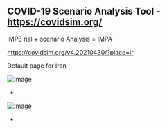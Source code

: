 ## COVID-19 Scenario Analysis Tool - https://covidsim.org/

IMPE rial + scenario Analysis = IMPA

https://covidsim.org/v4.20210430/?place=ir

Default page for Iran

![image](https://user-images.githubusercontent.com/30849720/119897623-8bffe380-bef5-11eb-8378-056ef64ff732.png)

*

![image](https://user-images.githubusercontent.com/30849720/119897731-b81b6480-bef5-11eb-81cb-942c7326baf6.png)

*
